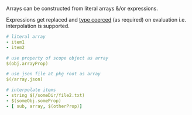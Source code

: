 Arrays can be constructed from literal arrays &/or expressions.

Expressions get replaced and [type coerced](type-coercion.md) (as required) on evaluation i.e. interpolation is supported. 

```yaml
# literal array
- item1
- item2

# use property of scope object as array
$(obj.arrayProp)

# use json file at pkg root as array
$(/array.json) 

# interpolate items
- string $(/someDir/file2.txt)
- $(someObj.someProp)
- [ sub, array, $(otherProp)]
```